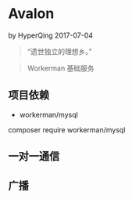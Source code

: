 # Avalon
by HyperQing 2017-07-04

>“遗世独立的理想乡。”

>Workerman 基础服务

## 项目依赖

- workerman/mysql

composer require workerman/mysql

## 一对一通信

## 广播

